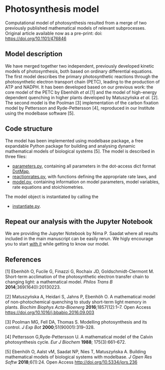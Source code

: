 # Photosynthesis model
Computational model of photosynthesis resulted from a merge of two previously published mathematical models of relevant subprocesses. Original article available now as a pre-print: doi: https://doi.org/10.1101/476846 

## Model description
We have merged together two independent, previously developed kinetic models of photosynthesis, both based on ordinary differential equations. The first model describes the primary photosynthetic reactions through the photosynthetic electron transport chain (PETC), leading to the production of ATP and NADPH. It has been developed based on our previous work: the core model of the PETC by Ebenhöh *et al.*[1] and the model of high-energy dependent quenching in higher plants developed by Matuszyńska *et al.* [2]. The second model is the Poolman [3] implementation of the carbon fixation model by Pettersson and Ryde-Pettersson [4], reproduced in our Institute using the modelbase software [5]. 

## Code structure
The model has been implemented using modelbase package, a free expandable Python package for building and analysing dynamic mathematical models of biological systems [5]. The model is described in three files:
- [parameters.py](https://github.com/QTB-HHU/photosynthesismodel/blob/master/parameters.py), containing all parameters in the dot-access dict format [DotMap](https://github.com/drgrib/dotmap),
- [reactionrates.py](https://github.com/QTB-HHU/photosynthesismodel/blob/master/reactionrates.py), with functions defining the appropriate rate laws, and
- [model.py](https://github.com/QTB-HHU/photosynthesismodel/blob/master/model.py), containing information on model parameters, model variables, rate equations and stoichiometries.

The model object is instantiated by calling the
- [instantiate.py](https://github.com/QTB-HHU/photosynthesismodel/blob/master/instantiate.py).

## Repeat our analysis with the Jupyter Notebook
We are providing the Jupyter Notebook by Nima P. Saadat where all results included in the main manuscript can be easily rerun. We higly encourage you to start [with it](https://github.com/QTB-HHU/photosynthesismodel/blob/master/run.ipynb) while getting to know our model.

## References
[1] Ebenhöh O, Fucile G, Finazzi G, Rochaix JD, Goldschmidt-Clermont M. Short-term acclimation of the photosynthetic electron transfer chain to changing light: a mathematical model. *Philos Trans B* **2014**;369(1640):20130223.

[2] Matuszyńska A, Heidari S, Jahns P, Ebenhöh O. A mathematical model of non-photochemical quenching to study short-term light memory in plants. *Biochim Biophys Acta-Bioenerg* **2016**;1857(12):1–7. Open Access https://doi.org/10.1016/j.bbabio.2016.09.003

[3] Poolman MG, Fell DA, Thomas S. Modelling photosynthesis and its control. *J Exp Bot* **2000**;51(90001):319–328.

[4] Pettersson G,Ryde-Pettersson U. A mathematical model of the Calvin photosynthesis cycle. *Eur J Biochem* **1988**; 175(3):661–672.

[5] Ebenhöh O, Aalst vM, Saadat NP, Nies T, Matuszyńska A. Building mathematical models of biological systems with modelbase. *J Open Res Softw* **2018**;6(1):24. Open Access http://doi.org/10.5334/jors.236


